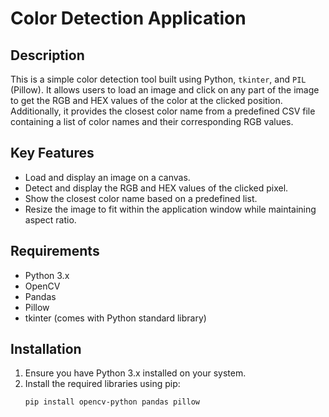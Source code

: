 # Color Detection Application

## Description
This is a simple color detection tool built using Python, `tkinter`, and `PIL` (Pillow). It allows users to load an image and click on any part of the image to get the RGB and HEX values of the color at the clicked position. Additionally, it provides the closest color name from a predefined CSV file containing a list of color names and their corresponding RGB values.

## Key Features
- Load and display an image on a canvas.
- Detect and display the RGB and HEX values of the clicked pixel.
- Show the closest color name based on a predefined list.
- Resize the image to fit within the application window while maintaining aspect ratio.

## Requirements
- Python 3.x
- OpenCV
- Pandas
- Pillow
- tkinter (comes with Python standard library)

## Installation
1. Ensure you have Python 3.x installed on your system.
2. Install the required libraries using pip:
   ```sh
   pip install opencv-python pandas pillow
